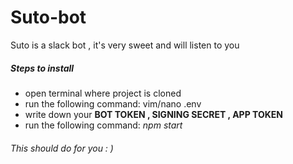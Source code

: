 # Suto-bot

Suto is a slack bot , it's very sweet and will listen to you

##### Steps to install

* open terminal where project is cloned
* run the following command: vim/nano .env
* write down your **BOT TOKEN , SIGNING SECRET , APP TOKEN**
* run the following command: *npm start*

###### This should do for you : )
